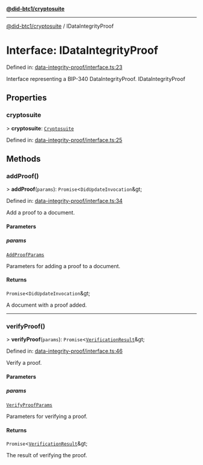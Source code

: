 [**@did-btc1/cryptosuite**](../README.md)

***

[@did-btc1/cryptosuite](../globals.md) / IDataIntegrityProof

# Interface: IDataIntegrityProof

Defined in: [data-integrity-proof/interface.ts:23](https://github.com/dcdpr/did-btc1-js/blob/4ab6f9915d95beed9bc633644c9db1539395f512/packages/cryptosuite/src/data-integrity-proof/interface.ts#L23)

Interface representing a BIP-340 DataIntegrityProof.
 IDataIntegrityProof

## Properties

### cryptosuite

&gt; **cryptosuite**: [`Cryptosuite`](../classes/Cryptosuite.md)

Defined in: [data-integrity-proof/interface.ts:25](https://github.com/dcdpr/did-btc1-js/blob/4ab6f9915d95beed9bc633644c9db1539395f512/packages/cryptosuite/src/data-integrity-proof/interface.ts#L25)

## Methods

### addProof()

&gt; **addProof**(`params`): `Promise`\<`DidUpdateInvocation`\&gt;

Defined in: [data-integrity-proof/interface.ts:34](https://github.com/dcdpr/did-btc1-js/blob/4ab6f9915d95beed9bc633644c9db1539395f512/packages/cryptosuite/src/data-integrity-proof/interface.ts#L34)

Add a proof to a document.

#### Parameters

##### params

[`AddProofParams`](../type-aliases/AddProofParams.md)

Parameters for adding a proof to a document.

#### Returns

`Promise`\<`DidUpdateInvocation`\&gt;

A document with a proof added.

***

### verifyProof()

&gt; **verifyProof**(`params`): `Promise`\<[`VerificationResult`](VerificationResult.md)\&gt;

Defined in: [data-integrity-proof/interface.ts:46](https://github.com/dcdpr/did-btc1-js/blob/4ab6f9915d95beed9bc633644c9db1539395f512/packages/cryptosuite/src/data-integrity-proof/interface.ts#L46)

Verify a proof.

#### Parameters

##### params

[`VerifyProofParams`](VerifyProofParams.md)

Parameters for verifying a proof.

#### Returns

`Promise`\<[`VerificationResult`](VerificationResult.md)\&gt;

The result of verifying the proof.
